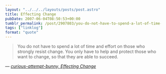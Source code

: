 ```yaml
---
layout: "../../../layouts/posts/post.astro"
title: Effecting Change
pubDate: 2007-06-04T08:50:53+00:00
tumblr_permalink: /post/2907803/you-do-not-have-to-spend-a-lot-of-time-and-effort
tags: ["linklog"]
format: "quote"
---
```


> You do not have to spend a lot of time and effort on those who strongly resist change. You only have to help and protect those who want to change, so that they are able to succeed.

— <cite>[curious-attempt-bunny, _Effecting Change_](http://curious-attempt-bunny.blogspot.com/2007/03/effecting-change.html)</cite>

